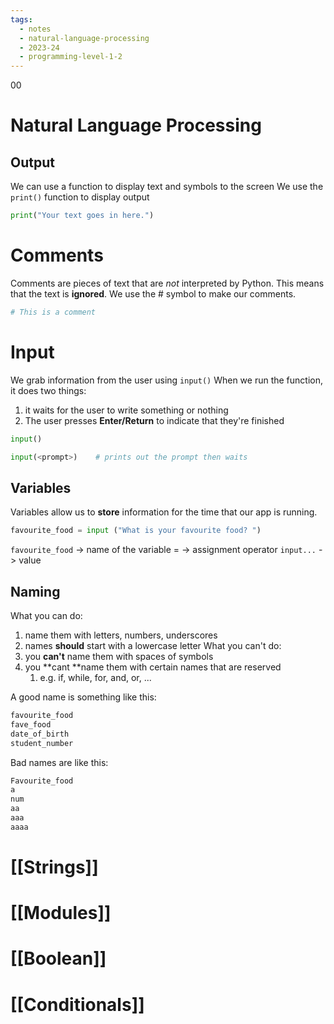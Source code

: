 ```yaml
---
tags:
  - notes
  - natural-language-processing
  - 2023-24
  - programming-level-1-2
---
```

00
# Natural Language Processing

## Output
We can use a function to display text and symbols to the screen 
We use the `print()` function to display output

```python 
print("Your text goes in here.")
```

# Comments
Comments are pieces of text that are *not* interpreted by Python.
This means that the text is **ignored**. 
We use the # symbol to make our comments.

```python
# This is a comment
```

# Input
We grab information from the user using `input()`
When we run the function, it does two things:
1. it waits for the user to write something or nothing
2. The user presses **Enter/Return** to indicate that they're finished

```python
input()

input(<prompt>)    # prints out the prompt then waits
```

## Variables
Variables allow us to **store** information for the time that our app is running.

```python
favourite_food = input ("What is your favourite food? ")
```

`favourite_food` -> name of the variable
= -> assignment operator
`input...` -> value
## Naming
What you can do:
1. name them with letters, numbers, underscores
2. names **should** start with a lowercase letter
What you can't do:
1. you **can't** name them with spaces of symbols
2. you **cant **name them with certain names that are reserved
	1. e.g. if, while, for, and, or, ...

A good name is something like this:

```python
favourite_food
fave_food
date_of_birth
student_number
```

Bad names are like this:

```python
Favourite_food
a
num 
aa
aaa
aaaa
```
# [[Strings]]

# [[Modules]]

# [[Boolean]]

# [[Conditionals]]
